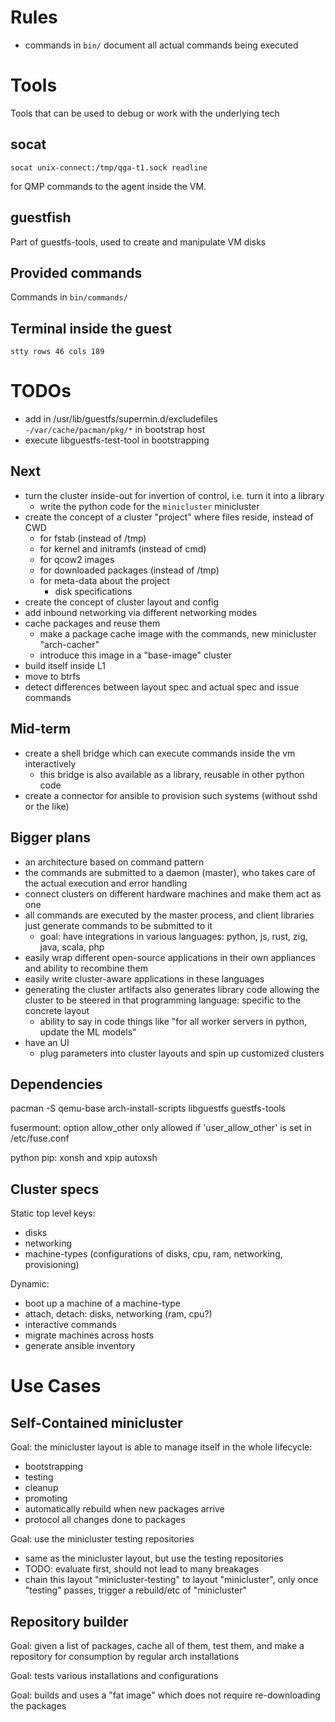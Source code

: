 Rules
=====

* commands in `bin/` document all actual commands being executed

Tools
=====

Tools that can be used to debug or work with the underlying tech

socat
-----

```
socat unix-connect:/tmp/qga-t1.sock readline
```

for QMP commands to the agent inside the VM.

guestfish
---------

Part of guestfs-tools, used to create and manipulate VM disks

Provided commands
-----------------

Commands in `bin/commands/`

Terminal inside the guest
--------------------------

```
stty rows 46 cols 189
```

TODOs
=====

* add in /usr/lib/guestfs/supermin.d/excludefiles `-/var/cache/pacman/pkg/*` in bootstrap host
* execute libguestfs-test-tool in bootstrapping

Next
----


* turn the cluster inside-out for invertion of control, i.e. turn it into a library
  * write the python code for the `minicluster` minicluster
* create the concept of a cluster "project" where files reside, instead of CWD
  * for fstab (instead of /tmp)
  * for kernel and initramfs (instead of cmd)
  * for qcow2 images
  * for downloaded packages (instead of /tmp)
  * for meta-data about the project
    * disk specifications
* create the concept of cluster layout and config
* add inbound networking via different networking modes
* cache packages and reuse them
  * make a package cache image with the commands, new minicluster "arch-cacher"
  * introduce this image in a "base-image" cluster
* build itself inside L1
* move to btrfs
* detect differences between layout spec and actual spec and issue commands

Mid-term
--------

* create a shell bridge which can execute commands inside the vm interactively
  * this bridge is also available as a library, reusable in other python code
* create a connector for ansible to provision such systems (without sshd or the like)


Bigger plans
------------

* an architecture based on command pattern
* the commands are submitted to a daemon (master), who takes care of the actual execution and error handling
* connect clusters on different hardware machines and make them act as one
* all commands are executed by the master process, and client libraries just generate commands to be submitted to it
  * goal: have integrations in various languages: python, js, rust, zig, java, scala, php
* easily wrap different open-source applications in their own appliances and ability to recombine them
* easily write cluster-aware applications in these languages
* generating the cluster artifacts also generates library code allowing the cluster to be steered in that programming language: specific to the concrete layout
  * ability to say in code things like "for all worker servers in python, update the ML models"
* have an UI
  * plug parameters into cluster layouts and spin up customized clusters

Dependencies
-----------

pacman -S qemu-base arch-install-scripts libguestfs guestfs-tools

fusermount: option allow_other only allowed if 'user_allow_other' is set in /etc/fuse.conf


python pip: xonsh and xpip autoxsh


Cluster specs
-------------

Static top level keys:


* disks
* networking
* machine-types (configurations of disks, cpu, ram, networking, provisioning)

Dynamic:

* boot up a machine of a machine-type
* attach, detach: disks, networking (ram, cpu?)
* interactive commands
* migrate machines across hosts
* generate ansible inventory

Use Cases
=========

Self-Contained minicluster
--------------------------

Goal: the minicluster layout is able to manage itself in the whole lifecycle:

* bootstrapping
* testing
* cleanup
* promoting
* automatically rebuild when new packages arrive
* protocol all changes done to packages

Goal: use the minicluster testing repositories

* same as the minicluster layout, but use the testing repositories
* TODO: evaluate first, should not lead to many breakages
* chain this layout "minicluster-testing" to layout "minicluster", only once
  "testing" passes, trigger a rebuild/etc of "minicluster"

Repository builder
------------------

Goal: given a list of packages, cache all of them, test them, and make a
repository for consumption by regular arch installations

Goal: tests various installations and configurations

Goal: builds and uses a "fat image" which does not require re-downloading the packages
